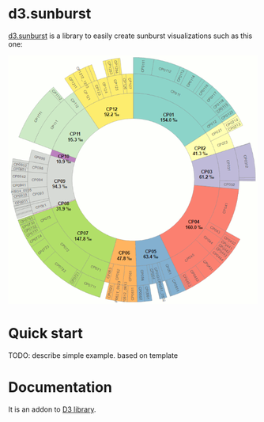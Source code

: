 # d3.sunburst

[d3.sunburst](http://jgaffuri.github.io/d3.sunburst/) is a library to easily create sunburst visualizations such as this one:

[![COICOP sunburst](img/coicop.png "COICOP sunburst")](http://jgaffuri.github.io/EurostatVisu/coicop_sunburst.html)

# Quick start

TODO: describe simple example. based on template


# Documentation

It is an addon to [D3 library](https://d3js.org/).

